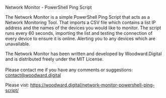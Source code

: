 Network Monitor - PowerShell Ping Script

The Network Monitor is a simple PowerShell Ping Script that acts as a Network Monitoring Tool. That imports a CSV file which contains a list IP address and the names of the devices you would like to monitor. The script runs every 60 seconds, importing the list and testing the connection of every device to ensure it is online. Alerting you to any devices which are unavailable.

The Network Monitor has been written and developed by Woodward.Digital and is distributed freely under the MIT License.<br><br>Please contact me if you have any comments or suggestions: contact@woodward.digital

Please vist: https://woodward.digital/network-monitor-powershell-ping-script/
